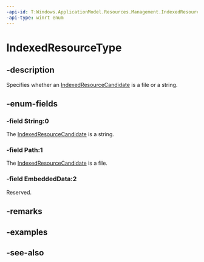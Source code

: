 ```yaml
---
-api-id: T:Windows.ApplicationModel.Resources.Management.IndexedResourceType
-api-type: winrt enum
---
```


<!-- Enumeration syntax
public enum Windows.ApplicationModel.Resources.Management.IndexedResourceType : int
-->

# IndexedResourceType

## -description
Specifies whether an [IndexedResourceCandidate](indexedresourcecandidate.md) is a file or a string.

## -enum-fields
### -field String:0
The [IndexedResourceCandidate](indexedresourcecandidate.md) is a string.

### -field Path:1
The [IndexedResourceCandidate](indexedresourcecandidate.md) is a file.

### -field EmbeddedData:2
Reserved.


## -remarks

## -examples

## -see-also